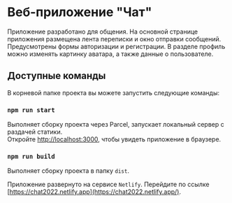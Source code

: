 # Веб-приложение "Чат"

Приложение разработано для общения. На основной странице приложения размещена лента переписки и окно отправки сообщений. Предусмотрены формы авторизации и регистрации. В разделе профиль можно изменять картинку аватара, а также данные о пользователе.

## Доступные команды

В корневой папке проекта вы можете запустить следующие команды:

### `npm run start`

Выполняет сборку проекта через Parcel, запускает локальный сервер с раздачей статики. \
Откройте [http://localhost:3000](http://localhost:3000), чтобы увидеть приложение в браузере.

### `npm run build`

Выполняет сборку проекта в папку `dist`.

Приложение развернуто на сервисе `Netlify`. Перейдите по ссылке [https://chat2022.netlify.app](https://chat2022.netlify.app/).